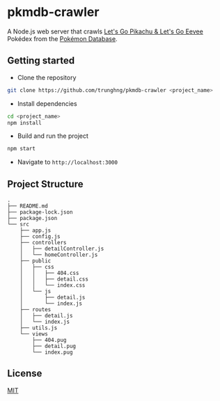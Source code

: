# pkmdb-crawler

A Node.js web server that crawls [Let's Go Pikachu & Let's Go Eevee](https://pokemondb.net/pokedex/game/lets-go-pikachu-eevee) Pokédex from the [Pokémon Database](https://pokemondb.net).

## Getting started

- Clone the repository

```bash
git clone https://github.com/trunghng/pkmdb-crawler <project_name>
```

- Install dependencies

```bash
cd <project_name>
npm install
```

- Build and run the project

```bash
npm start
```

- Navigate to `http://localhost:3000`

## Project Structure
```
.
├── README.md
├── package-lock.json
├── package.json
└── src
    ├── app.js
    ├── config.js
    ├── controllers
    │   ├── detailController.js
    │   └── homeController.js
    ├── public
    │   ├── css
    │   │   ├── 404.css
    │   │   ├── detail.css
    │   │   └── index.css
    │   └── js
    │       ├── detail.js
    │       └── index.js
    ├── routes
    │   ├── detail.js
    │   └── index.js
    ├── utils.js
    └── views
        ├── 404.pug
        ├── detail.pug
        └── index.pug
```

## License

[MIT](https://choosealicense.com/licenses/mit/)